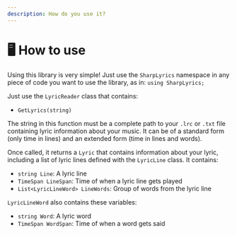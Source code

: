 ```yaml
---
description: How do you use it?
---
```


# 🖥 How to use

Using this library is very simple! Just use the `SharpLyrics` namespace in any piece of code you want to use the library, as in: `using SharpLyrics;`

Just use the `LyricReader` class that contains:

* `GetLyrics(string)`

The string in this function must be a complete path to your `.lrc` or `.txt` file containing lyric information about your music. It can be of a standard form (only time in lines) and an extended form (time in lines and words).

Once called, it returns a `Lyric` that contains information about your lyric, including a list of lyric lines defined with the `LyricLine` class. It contains:

* `string Line`: A lyric line
* `TimeSpan LineSpan`: Time of when a lyric line gets played
* `List<LyricLineWord> LineWords`: Group of words from the lyric line

`LyricLineWord` also contains these variables:

* `string Word`: A lyric word
* `TimeSpan WordSpan`: Time of when a word gets said
